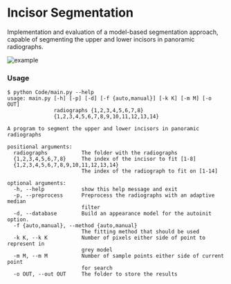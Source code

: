 # Incisor Segmentation

Implementation and evaluation of a model-based segmentation approach, capable
of segmenting the upper and lower incisors in panoramic radiographs. 

![example](https://raw.githubusercontent.com/probberechts/IncisorSegmentation/master/Plot/Results/02.png)

### Usage
```shell 
$ python Code/main.py --help
usage: main.py [-h] [-p] [-d] [-f {auto,manual}] [-k K] [-m M] [-o OUT]
               radiographs {1,2,3,4,5,6,7,8}
               {1,2,3,4,5,6,7,8,9,10,11,12,13,14}

A program to segment the upper and lower incisors in panoramic radiographs

positional arguments:
  radiographs           The folder with the radiographs
  {1,2,3,4,5,6,7,8}     The index of the incisor to fit [1-8]
  {1,2,3,4,5,6,7,8,9,10,11,12,13,14}
                        The index of the radiograph to fit on [1-14]

optional arguments:
  -h, --help            show this help message and exit
  -p, --preprocess      Preprocess the radiographs with an adaptive median
                        filter
  -d, --database        Build an appearance model for the autoinit option.
  -f {auto,manual}, --method {auto,manual}
                        The fitting method that should be used
  -k K, --k K           Number of pixels either side of point to represent in
                        grey model
  -m M, --m M           Number of sample points either side of current point
                        for search
  -o OUT, --out OUT     The folder to store the results
```
